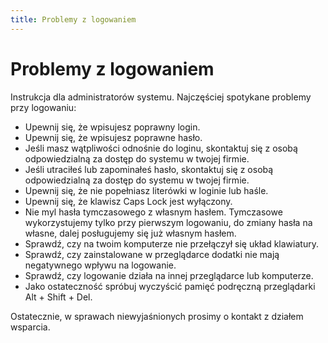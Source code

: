 ```yaml
---
title: Problemy z logowaniem
---
```

# Problemy z logowaniem

Instrukcja dla administratorów systemu. Najczęściej spotykane problemy przy logowaniu:

- Upewnij się, że wpisujesz poprawny login.
- Upewnij się, że wpisujesz poprawne hasło. 
- Jeśli masz wątpliwości odnośnie do loginu, skontaktuj się z osobą odpowiedzialną za dostęp do systemu w twojej firmie.
- Jeśli utraciłeś lub zapominałeś hasło, skontaktuj się z osobą odpowiedzialną za dostęp do systemu w twojej firmie.
- Upewnij się, że nie popełniasz literówki w loginie lub haśle.
- Upewnij się, że klawisz Caps Lock jest wyłączony.
- Nie myl hasła tymczasowego z własnym hasłem. Tymczasowe wykorzystujemy tylko przy pierwszym logowaniu, do zmiany hasła na własne, dalej posługujemy się już własnym hasłem.
- Sprawdź, czy na twoim komputerze nie przełączył się układ klawiatury.
- Sprawdź, czy zainstalowane w przeglądarce dodatki nie mają negatywnego wpływu na logowanie.
- Sprawdź, czy logowanie działa na innej przeglądarce lub komputerze.
- Jako ostateczność spróbuj wyczyścić pamięć podręczną przeglądarki Alt + Shift + Del.

Ostatecznie, w sprawach niewyjaśnionych prosimy o kontakt z działem wsparcia.